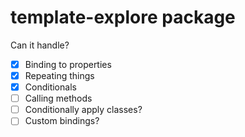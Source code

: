 # template-explore package

Can it handle?

* [x] Binding to properties
* [x] Repeating things
* [x] Conditionals
* [ ] Calling methods
* [ ] Conditionally apply classes?
* [ ] Custom bindings?
